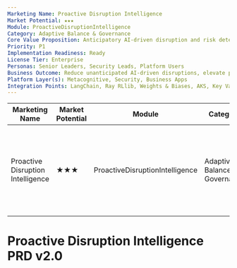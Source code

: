 ```yaml
---
Marketing Name: Proactive Disruption Intelligence
Market Potential: ★★★
Module: ProactiveDisruptionIntelligence
Category: Adaptive Balance & Governance
Core Value Proposition: Anticipatory AI-driven disruption and risk detection for enterprise resilience
Priority: P1
Implementation Readiness: Ready
License Tier: Enterprise
Personas: Senior Leaders, Security Leads, Platform Users
Business Outcome: Reduce unanticipated AI-driven disruptions, elevate proactive risk management, increase confidence in risk insight
Platform Layer(s): Metacognitive, Security, Business Apps
Integration Points: LangChain, Ray RLlib, Weights & Biases, AKS, Key Vault
---
```


| Marketing Name                  | Market Potential | Module                        | Category                      | Core Value Proposition                                      | Priority | Implementation Readiness | License Tier | Personas                                 | Business Outcome                                                                 | Platform Layer(s)                | Integration Points                                 |
|----------------------------------|------------------|-------------------------------|-------------------------------|------------------------------------------------------------|----------|-------------------------|--------------|-------------------------------------------|----------------------------------------------------------------------------------|-----------------------------------|---------------------------------------------------|
| Proactive Disruption Intelligence| ★★★             | ProactiveDisruptionIntelligence| Adaptive Balance & Governance | Anticipatory AI-driven disruption and risk detection        | P1       | Ready                  | Enterprise   | Senior Leaders, Security Leads, Platform Users | Reduce unanticipated AI-driven disruptions, elevate proactive risk management, increase confidence in risk insight | Metacognitive, Security, Business Apps | LangChain, Ray RLlib, Weights & Biases, AKS, Key Vault |

# Proactive Disruption Intelligence PRD v2.0 